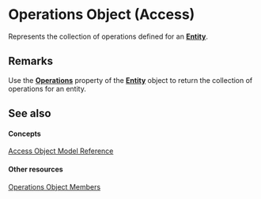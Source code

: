 
# Operations Object (Access)

Represents the collection of operations defined for an  **[Entity](fbce3ef6-bca4-92c6-c191-fd89ad33e888.md)**.


## Remarks

Use the  **[Operations](13113ff7-0f9d-cb50-c603-fede2aea910c.md)** property of the **[Entity](fbce3ef6-bca4-92c6-c191-fd89ad33e888.md)** object to return the collection of operations for an entity.


## See also


#### Concepts


[Access Object Model Reference](2de134a4-6c5c-d2a3-8377-f4dd973ba650.md)
#### Other resources


[Operations Object Members](da0ffa9c-f47b-75fc-3658-3ae8179ccba9.md)